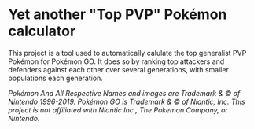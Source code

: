 # Yet another "Top PVP" Pokémon calculator

This project is a tool used to automatically calulate the top generalist PVP Pokémon for Pokémon GO. It does so
by ranking top attackers and defenders against each other over several generations, with smaller populations 
each generation.

*Pokémon And All Respective Names and images are Trademark & © of Nintendo 1996-2019.*
*Pokémon GO is Trademark & © of Niantic, Inc.*
*This project is not affiliated with Niantic Inc., The Pokemon Company, or Nintendo.*